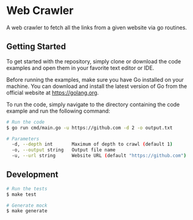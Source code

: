 # Web Crawler

A web crawler to fetch all the links from a given website via go routines. 

## Getting Started

To get started with the repository, simply clone or download the code examples and open them in your favorite text
editor or IDE.

Before running the examples, make sure you have Go installed on your machine. You can download and install the latest
version of Go from the official website at https://golang.org.

To run the code, simply navigate to the directory containing the code example and run the following command:
```bash
# Run the code
$ go run cmd/main.go -u https://github.com -d 2 -o output.txt
```
```bash
# Parameters
  -d, --depth int       Maximum of depth to crawl (default 1)
  -o, --output string   Output file name
  -u, --url string      Website URL (default "https://github.com")
```


## Development 

```bash
# Run the tests
$ make test

# Generate mock
$ make generate
```
